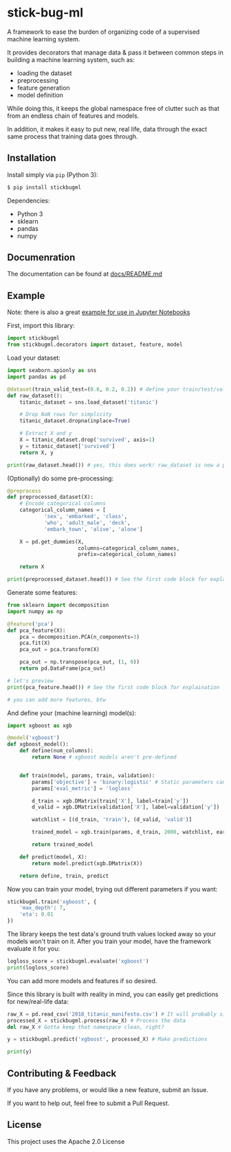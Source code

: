 # stick-bug-ml

A framework to ease the burden of organizing code of a supervised machine learning system.

It provides decorators that manage data & pass it between common steps in building a machine learning system, such as:
- loading the dataset
- preprocessing
- feature generation
- model definition

While doing this, it keeps the global namespace free of clutter such as that from an endless chain of features and models.

In addition, it makes it easy to put new, real life, data through the exact same process that training data goes through.

## Installation
Install simply via `pip` (Python 3):

```bash
$ pip install stickbugml
```
Dependencies:
- Python 3
- sklearn
- pandas
- numpy

## Documenration
The documentation can be found at [docs/README.md](https://github.com/Aaronduino/stick-bug-ml/blob/master/docs/README.md)

## Example
Note: there is also a great [example for use in Jupyter Notebooks](demo.ipynb)

First, import this library:

```python
import stickbugml
from stickbugml.decorators import dataset, feature, model
```

Load your dataset:

```python
import seaborn.apionly as sns
import pandas as pd

@dataset(train_valid_test=(0.6, 0.2, 0.2)) # define your train/test/validation data splits
def raw_dataset():
    titanic_dataset = sns.load_dataset('titanic')

    # Drop NaN rows for simplicity
    titanic_dataset.dropna(inplace=True)

    # Extract X and y
    X = titanic_dataset.drop('survived', axis=1)
    y = titanic_dataset['survived']
    return X, y

print(raw_dataset.head()) # yes, this does work! raw_dataset is now a pandas DataFrame
```

(Optionally) do some pre-processing:

```python
@preprocess
def preprocessed_dataset(X):
    # Encode categorical columns
    categorical_column_names = [
            'sex', 'embarked', 'class',
            'who', 'adult_male', 'deck',
            'embark_town', 'alive', 'alone']

    X = pd.get_dummies(X,
                       columns=categorical_column_names,
                       prefix=categorical_column_names)

    return X

print(preprocessed_dataset.head()) # See the first code block for explaination
```

Generate some features:

```python
from sklearn import decomposition
import numpy as np

@feature('pca')
def pca_feature(X):
    pca = decomposition.PCA(n_components=3)
    pca.fit(X)
    pca_out = pca.transform(X)

    pca_out = np.transpose(pca_out, (1, 0))
    return pd.DataFrame(pca_out)

# let's preview
print(pca_feature.head()) # See the first code block for explaination

# you can add more features, btw
```

And define your (machine learning) model(s):

```python
import xgboost as xgb

@model('xgboost')
def xgboost_model():
    def define(num_columns):
        return None # xgboost models aren't pre-defined


    def train(model, params, train, validation):
        params['objective'] = 'binary:logistic' # Static parameters can be defined here
        params['eval_metric'] = 'logloss'

        d_train = xgb.DMatrix(train['X'], label=train['y'])
        d_valid = xgb.DMatrix(validation['X'], label=validation['y'])

        watchlist = [(d_train, 'train'), (d_valid, 'valid')]

        trained_model = xgb.train(params, d_train, 2000, watchlist, early_stopping_rounds=50, verbose_eval=10)

        return trained_model

    def predict(model, X):
        return model.predict(xgb.DMatrix(X))

    return define, train, predict
```

Now you can train your model, trying out different parameters if you want:

```python
stickbugml.train('xgboost', {
    'max_depth': 7,
    'eta': 0.01
})
```

The library keeps the test data's ground truth values locked away so your models won't train on it.
After you train your model, have the framework evaluate it for you:

```python
logloss_score = stickbugml.evaluate('xgboost')
print(logloss_score)
```

You can add more models and features if so desired.

Since this library is built with reality in mind, you can easily get predictions for new/real-life data:

```python
raw_X = pd.read_csv('2018_titanic_manifesto.csv') # It will probably sink, but we don't know who will survive
processed_X = stickbugml.process(raw_X) # Process the data
del raw_X # Gotta keep that namespace clean, right?

y = stickbugml.predict('xgboost', processed_X) # Make predictions

print(y)
```

## Contributing & Feedback
If you have any problems, or would like a new feature, submit an Issue.

If you want to help out, feel free to submit a Pull Request.

## License
This project uses the Apache 2.0 License
